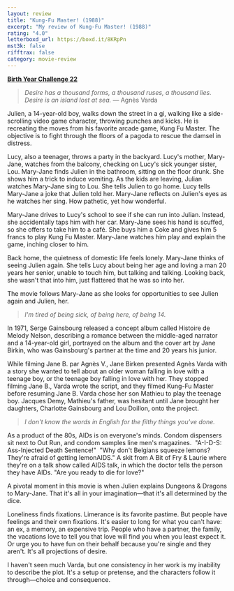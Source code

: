 ```yaml
---
layout: review
title: "Kung-Fu Master! (1988)"
excerpt: "My review of Kung-Fu Master! (1988)"
rating: "4.0"
letterboxd_url: https://boxd.it/8KRpPn
mst3k: false
rifftrax: false
category: movie-review
---
```


<b><a href="https://boxd.it/sWI7Y">Birth Year Challenge 22</a></b>

<blockquote><i>Desire has a thousand forms, a thousand ruses, a thousand lies. Desire is an island lost at sea.</i> — Agnès Varda</blockquote>

Julien, a 14-year-old boy, walks down the street in a gi, walking like a side-scrolling video game character, throwing punches and kicks. He is recreating the moves from his favorite arcade game, Kung Fu Master. The objective is to fight through the floors of a pagoda to rescue the damsel in distress.

Lucy, also a teenager, throws a party in the backyard. Lucy's mother, Mary-Jane, watches from the balcony, checking on Lucy's sick younger sister, Lou. Mary-Jane finds Julien in the bathroom, sitting on the floor drunk. She shows him a trick to induce vomiting. As the kids are leaving, Julian watches Mary-Jane sing to Lou. She tells Julien to go home. Lucy tells Mary-Jane a joke that Julien told her. Mary-Jane reflects on Julien's eyes as he watches her sing. How pathetic, yet how wonderful.

Mary-Jane drives to Lucy's school to see if she can run into Julian. Instead, she accidentally taps him with her car. Mary-Jane sees his hand is scuffed, so she offers to take him to a café. She buys him a Coke and gives him 5 francs to play Kung Fu Master. Mary-Jane watches him play and explain the game, inching closer to him.

Back home, the quietness of domestic life feels lonely. Mary-Jane thinks of seeing Julien again. She tells Lucy about being her age and loving a man 20 years her senior, unable to touch him, but talking and talking. Looking back, she wasn't that into him, just flattered that he was so into her.

The movie follows Mary-Jane as she looks for opportunities to see Julien again and Julien, her.

<blockquote><i>I'm tired of being sick, of being here, of being 14.</i></blockquote>

In 1971, Serge Gainsbourg released a concept album called Histoire de Melody Nelson, describing a romance between the middle-aged narrator and a 14-year-old girl, portrayed on the album and the cover art by Jane Birkin, who was Gainsbourg's partner at the time and 20 years his junior.

While filming Jane B. par Agnès V., Jane Birken presented Agnès Varda with a story she wanted to tell about an older woman falling in love with a teenage boy, or the teenage boy falling in love with her. They stopped filming Jane B., Varda wrote the script, and they filmed Kung-Fu Master before resuming Jane B. Varda chose her son Mathieu to play the teenage boy. Jacques Demy, Mathieu's father, was hesitant until Jane brought her daughters, Charlotte Gainsbourg and Lou Doillon, onto the project.

<blockquote><i>I don't know the words in English for the filthy things you've done.</i></blockquote>

As a product of the 80s, AIDs is on everyone's minds. Condom dispensers sit next to Out Run, and condom samples line men's magazines. 
"A-I-D-S: Ass-Injected Death Sentence!" 
"Why don't Belgians squeeze lemons? They're afraid of getting lemonAIDS."
A skit from A Bit of Fry & Laurie where they're on a talk show called AIDS talk, in which the doctor tells the person they have AIDs.
"Are you ready to die for love?"

A pivotal moment in this movie is when Julien explains Dungeons & Dragons to Mary-Jane. That it's all in your imagination—that it's all determined by the dice.

Loneliness finds fixations. Limerance is its favorite pastime. But people have feelings and their own fixations. It's easier to long for what you can't have: an ex, a memory, an expensive trip. People who have a partner, the family, the vacations love to tell you that love will find you when you least expect it. Or urge you to have fun on their behalf because you're single and they aren't. It's all projections of desire.

I haven't seen much Varda, but one consistency in her work is my inability to describe the plot. It's a setup or pretense, and the characters follow it through—choice and consequence.
